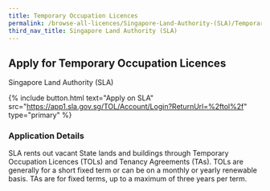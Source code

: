 ```yaml
---
title: Temporary Occupation Licences
permalink: /browse-all-licences/Singapore-Land-Authority-(SLA)/Temporary-Occupation-Licences
third_nav_title: Singapore Land Authority (SLA)
---
```


## Apply for Temporary Occupation Licences

Singapore Land Authority (SLA)

{% include button.html text="Apply on SLA" src="https://app1.sla.gov.sg/TOL/Account/Login?ReturnUrl=%2ftol%2f" type="primary" %}

<H3>Application Details</H3>

<p>SLA rents out vacant State lands and buildings through Temporary Occupation Licences (TOLs) and Tenancy Agreements (TAs). TOLs are generally for a short fixed term or can be on a monthly or yearly renewable basis. TAs are for fixed terms, up to a maximum of three years per term.</p>

